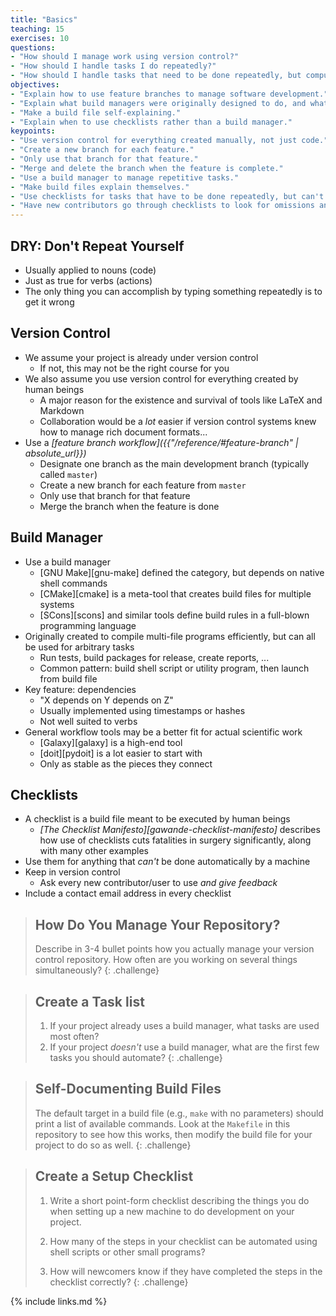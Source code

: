 ```yaml
---
title: "Basics"
teaching: 15
exercises: 10
questions:
- "How should I manage work using version control?"
- "How should I handle tasks I do repeatedly?"
- "How should I handle tasks that need to be done repeatedly, but computers can't do automatically?"
objectives:
- "Explain how to use feature branches to manage software development."
- "Explain what build managers were originally designed to do, and what else they are now used to do."
- "Make a build file self-explaining."
- "Explain when to use checklists rather than a build manager."
keypoints:
- "Use version control for everything created manually, not just code."
- "Create a new branch for each feature."
- "Only use that branch for that feature."
- "Merge and delete the branch when the feature is complete."
- "Use a build manager to manage repetitive tasks."
- "Make build files explain themselves."
- "Use checklists for tasks that have to be done repeatedly, but can't be done by a computer."
- "Have new contributors go through checklists to look for omissions and inaccuracies."
---
```


## DRY: Don't Repeat Yourself

*   Usually applied to nouns (code)
*   Just as true for verbs (actions)
*   The only thing you can accomplish by typing something repeatedly is to get it wrong

## Version Control

*   We assume your project is already under version control
    *   If not, this may not be the right course for you
*   We also assume you use version control for everything created by human beings
    *   A major reason for the existence and survival of tools like LaTeX and Markdown
    *   Collaboration would be a *lot* easier if version control systems knew
        how to manage rich document formats...
*   Use a *[feature branch workflow]({{"/reference/#feature-branch" | absolute_url}})*
    *   Designate one branch as the main development branch (typically called `master`)
    *   Create a new branch for each feature from `master`
    *   Only use that branch for that feature
    *   Merge the branch when the feature is done

## Build Manager

*   Use a build manager
    *   [GNU Make][gnu-make] defined the category, but depends on native shell commands
    *   [CMake][cmake] is a meta-tool that creates build files for multiple systems
    *   [SCons][scons] and similar tools define build rules in a full-blown programming language
*   Originally created to compile multi-file programs efficiently, but can all be used for arbitrary tasks
    *   Run tests, build packages for release, create reports, ...
    *   Common pattern: build shell script or utility program, then launch from build file
*   Key feature: dependencies
    *   "X depends on Y depends on Z"
    *   Usually implemented using timestamps or hashes
    *   Not well suited to verbs
*   General workflow tools may be a better fit for actual scientific work
    *   [Galaxy][galaxy] is a high-end tool
    *   [doit][pydoit] is a lot easier to start with
    *   Only as stable as the pieces they connect

## Checklists

*   A checklist is a build file meant to be executed by human beings
    *   *[The Checklist Manifesto][gawande-checklist-manifesto]*
        describes how use of checklists cuts fatalities in surgery significantly,
        along with many other examples
*   Use them for anything that *can't* be done automatically by a machine
*   Keep in version control
    *   Ask every new contributor/user to use *and give feedback*
*   Include a contact email address in every checklist

> ## How Do You Manage Your Repository?
>
> Describe in 3-4 bullet points how you actually manage your version control repository.
> How often are you working on several things simultaneously?
{: .challenge}

> ## Create a Task list
>
> 1.  If your project already uses a build manager,
>     what tasks are used most often?
> 2.  If your project *doesn't* use a build manager,
>     what are the first few tasks you should automate?
{: .challenge}

> ## Self-Documenting Build Files
>
> The default target in a build file (e.g., `make` with no parameters)
> should print a list of available commands.
> Look at the `Makefile` in this repository to see how this works,
> then modify the build file for your project to do so as well.
{: .challenge}

> ## Create a Setup Checklist
>
> 1.  Write a short point-form checklist describing the things you do
>     when setting up a new machine to do development on your project.
>
> 2.  How many of the steps in your checklist can be automated using shell scripts or other small programs?
>
> 3.  How will newcomers know if they have completed the steps in the checklist correctly?
{: .challenge}

{% include links.md %}
